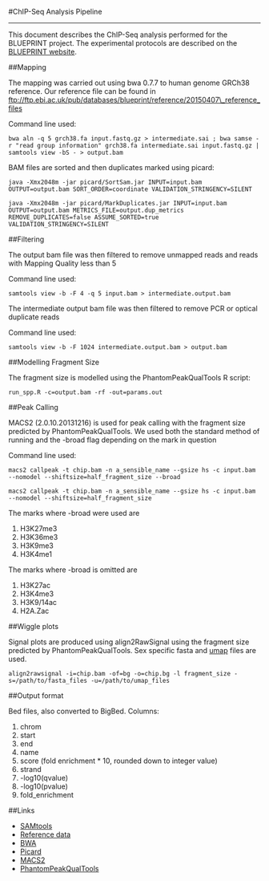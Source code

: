 #ChIP-Seq Analysis Pipeline
***
This document describes the ChIP-Seq analysis performed for the BLUEPRINT project. The experimental protocols are described on the [BLUEPRINT website](http://www.blueprint-epigenome.eu/index.cfm?p=7BF8A4B6-F4FE-861A-2AD57A08D63D0B58).

##Mapping

The mapping was carried out using bwa 0.7.7 to human genome GRCh38 reference. Our reference file can be found in ftp://ftp.ebi.ac.uk/pub/databases/blueprint/reference/20150407\_reference_files

Command line used:

    bwa aln -q 5 grch38.fa input.fastq.gz > intermediate.sai ; bwa samse -r "read group information" grch38.fa intermediate.sai input.fastq.gz | samtools view -bS - > output.bam
    
BAM files are sorted and then duplicates marked using picard:
    
    java -Xmx2048m -jar picard/SortSam.jar INPUT=input.bam OUTPUT=output.bam SORT_ORDER=coordinate VALIDATION_STRINGENCY=SILENT
    
    java -Xmx2048m -jar picard/MarkDuplicates.jar INPUT=input.bam OUTPUT=output.bam METRICS_FILE=output.dup_metrics REMOVE_DUPLICATES=false ASSUME_SORTED=true VALIDATION_STRINGENCY=SILENT


##Filtering

The output bam file was then filtered to remove unmapped reads and reads with Mapping Quality less than 5

Command line used:

    samtools view -b -F 4 -q 5 input.bam > intermediate.output.bam

The intermediate output bam file was then filtered to remove PCR or optical duplicate reads

Command line used:

    samtools view -b -F 1024 intermediate.output.bam > output.bam

##Modelling Fragment Size


The fragment size is modelled using the PhantomPeakQualTools R script:

    run_spp.R -c=output.bam -rf -out=params.out

##Peak Calling

MACS2 (2.0.10.20131216) is used for peak calling with the fragment size predicted by PhantomPeakQualTools. We used both the standard method of running and the -broad flag depending on the mark in question

Command line used:

    macs2 callpeak -t chip.bam -n a_sensible_name --gsize hs -c input.bam --nomodel --shiftsize=half_fragment_size --broad
		
    macs2 callpeak -t chip.bam -n a_sensible_name --gsize hs -c input.bam --nomodel --shiftsize=half_fragment_size

The marks where -broad were used are

 1. H3K27me3
 2. H3K36me3
 3. H3K9me3
 4. H3K4me1

The marks where -broad is omitted are

 1. H3K27ac
 2. H3K4me3
 3. H3K9/14ac
 4. H2A.Zac

##Wiggle plots

Signal plots are produced using align2RawSignal using the fragment size predicted by PhantomPeakQualTools. Sex specific fasta and [umap](http://ftp.ebi.ac.uk/pub/databases/blueprint/reference/mappability/) files are used.

    align2rawsignal -i=chip.bam -of=bg -o=chip.bg -l fragment_size -s=/path/to/fasta_files -u=/path/to/umap_files

##Output format

Bed files, also converted to BigBed. Columns:

 1. chrom
 2. start
 3. end
 4. name
 5. score (fold enrichment * 10, rounded down to integer value)
 6. strand
 7. -log10(qvalue)
 8. -log10(pvalue)
 9. fold_enrichment

##Links

 * [SAMtools](http://samtools.sourceforge.net)
 * [Reference data](ftp://ftp.ebi.ac.uk/pub/databases/blueprint/reference/)
 * [BWA](http://bio-bwa.sourceforge.net/)
 * [Picard](http://picard.sourceforge.net/)
 * [MACS2](https://pypi.python.org/pypi/MACS2)
 * [PhantomPeakQualTools](http://code.google.com/p/phantompeakqualtools/)
